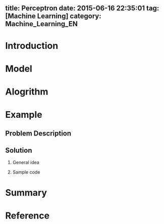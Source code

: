 title: Perceptron
date: 2015-06-16 22:35:01
tag: [Machine Learning]
category: Machine_Learning_EN
---

# Introduction

# Model

# Alogrithm

# Example
## Problem Description
## Solution
1. General idea

2. Sample code

# Summary


# Reference
